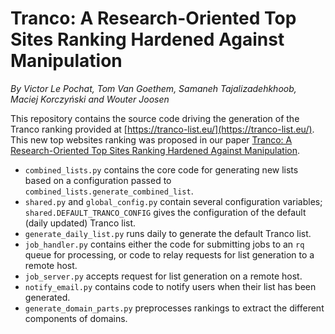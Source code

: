 # Tranco: A Research-Oriented Top Sites Ranking Hardened Against Manipulation

*By Victor Le Pochat, Tom Van Goethem, Samaneh Tajalizadehkhoob, Maciej Korczyński and Wouter Joosen*

This repository contains the source code driving the generation of the Tranco ranking provided at [https://tranco-list.eu/](https://tranco-list.eu/). This new top websites ranking was proposed in our paper [Tranco: A Research-Oriented Top Sites Ranking Hardened Against Manipulation](https://tranco-list.eu/assets/tranco-ndss19.pdf).

* `combined_lists.py` contains the core code for generating new lists based on a configuration passed to `combined_lists.generate_combined_list`.
* `shared.py` and `global_config.py` contain several configuration variables; `shared.DEFAULT_TRANCO_CONFIG` gives the configuration of the default (daily updated) Tranco list.
* `generate_daily_list.py` runs daily to generate the default Tranco list.
* `job_handler.py` contains either the code for submitting jobs to an `rq` queue for processing, or code to relay requests for list generation to a remote host.
* `job_server.py` accepts request for list generation on a remote host.
* `notify_email.py` contains code to notify users when their list has been generated.
* `generate_domain_parts.py` preprocesses rankings to extract the different components of domains.
